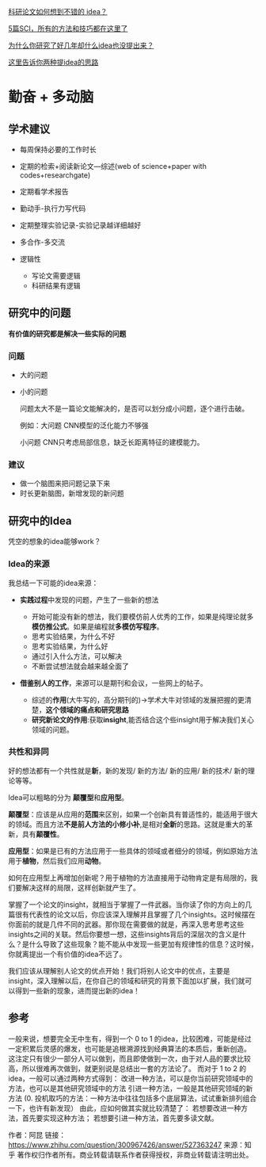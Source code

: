 [科研论文如何想到不错的 idea？](https://www.zhihu.com/question/300967426/answer/1535173805?utm_source=com.yinxiang&utm_medium=social&utm_oi=824054350027554816)

[5篇SCI，所有的方法和技巧都在这里了](https://zhuanlan.zhihu.com/p/104677391?utm_source=com.yinxiang&utm_medium=social&utm_oi=824054350027554816)

[为什么你研究了好几年却什么idea也没提出来？](https://mp.weixin.qq.com/s?__biz=MzkzOTI1NzYxMw==&mid=2247483960&idx=3&sn=25124f429e074a5a03f6920d99c99352&chksm=c2f2f85af585714c9b93c4f956ef654d7da61f1aa1a2253e738b2e5f22270281590250151ae5&scene=178&cur_album_id=1919272522957537288#rd)

[这里告诉你两种提idea的思路](https://mp.weixin.qq.com/s?__biz=MzkzOTI1NzYxMw==&mid=2247484094&idx=1&sn=432866ab709188bc7ed0902be3a18a62&chksm=c2f2f8dcf58571ca0cb26e7f56b2f6b0d6c935dca7d5dc227df72f04d0bce65d19ee53ba0a6b&scene=21#wechat_redirect)

# 勤奋 + 多动脑

## 学术建议
- 每周保持必要的工作时长
- 定期的检索+阅读新论文—综述(web of science+paper with codes+researchgate)
- 定期看学术报告
- 勤动手-执行力写代码
- 定期整理实验记录-实验记录越详细越好
- 多合作-多交流


- 逻辑性
  - 写论文需要逻辑
  - 科研结果有逻辑

## 研究中的问题
**有价值的研究都是解决一些实际的问题** 

###  问题
- 大的问题
- 小的问题
  
  问题太大不是一篇论文能解决的，是否可以划分成小问题，逐个进行击破。
  
  例如：大问题 CNN模型的泛化能力不够强
        
    小问题 CNN只考虑局部信息，缺乏长距离特征的建模能力。
### 建议
- 做一个脑图来把问题记录下来
- 时长更新脑图，新增发现的新问题

## 研究中的Idea

凭空的想象的idea能够work？
### Idea的来源
我总结一下可能的idea来源：

- **实践过程**中发现的问题，产生了一些新的想法
  - 开始可能没有新的想法，我们要模仿前人优秀的工作，如果是纯理论就多**模仿推公式**。如果是编程就**多模仿写程序**。
  - 思考实验结果，为什么不好
  - 思考实验结果，为什么好
  - 通过引入什么方法，可以解决
  - 不断尝试想法就会越来越全面了

- **借鉴别人的工作**，来源可以是期刊和会议，一些网上的帖子。
  - 综述的**作用**(大牛写的，高分期刊的)->学术大牛对领域的发展把握的更清楚，**这个领域的痛点和研究思路**
  - **研究新论文的作用**:获取**insight**,能否结合这个些insight用于解决我们关心领域的问题。

### 共性和异同
好的想法都有一个共性就是**新**，新的发现/ 新的方法/ 新的应用/ 新的技术/ 新的理论等等。

Idea可以粗略的分为 **颠覆型**和**应用型**。

**颠覆型**：应该是从应用的**范围**来区别，如果一个创新具有普适性的，能适用于很大的领域。而且方法**不是前人方法的小修小补**,是相对**全新**的思路。这就是重大的革新，具有**颠覆性**。

**应用型**：如果是已有的方法应用于一些具体的领域或者细分的领域，例如原始方法用于**植物**，然后我们应用**动物**。

如何在应用型上再增加创新呢？用于植物的方法直接用于动物肯定是有局限的，我们要解决这样的局限，这样创新就产生了。



掌握了一个论文的insight，就相当于掌握了一件武器。当你读了你的方向上的几篇很有代表性的论文以后，你应该深入理解并且掌握了几个insights。这时候摆在你面前的就是几件不同的武器。那你现在需要做的就是，再深入思考思考这些insights之间的关联。然后你要想一想，这些insights背后的深层次的含义是什么？是什么导致了这些现象？能不能从中发现一些更加有规律性的信息？这时候，你就离提出一个有价值的idea不远了。

我们应该从理解别人论文的优点开始！我们将别人论文中的优点，主要是insight，深入理解以后，在你自己的领域和研究的背景下面加以扩展，我们就可以得到一些新的现象，进而提出新的idea！
## 参考
一般来说，想要完全无中生有，得到一个 0 to 1 的idea，比较困难，可能是经过一定积累后灵感的爆发，也可能是追根溯源找到经典算法的本质后，重新创造。
这注定只有很少一部分人可以做到，而且即使做到一次，由于对人品的要求比较高，所以很难再次做到，就更别说是总结出一套的方法论了。
而对于 1 to 2 的idea，一般可以通过两种方式得到：
改进一种方法，可以是你当前研究领域中的方法，也可以是其他研究领域中的方法
引进一种方法，一般是其他研究领域的新方法
(0. 投机取巧的方法：一种方法中往往包括多个底层算法，试试重新排列组合一下，也许有新发现）
由此，应如何做其实就比较清楚了：
若想要改进一种方法，首先要实现这种方法；
若想要引进一种方法，首先要多读文献。


作者：阿昆
链接：https://www.zhihu.com/question/300967426/answer/527363247
来源：知乎
著作权归作者所有。商业转载请联系作者获得授权，非商业转载请注明出处。
